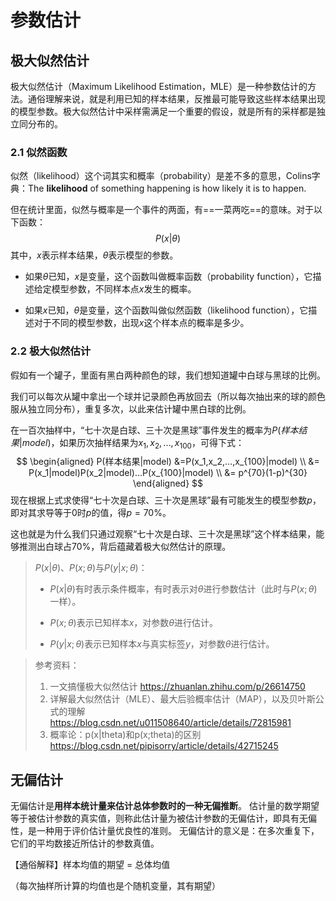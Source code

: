 # 参数估计



## 极大似然估计

极大似然估计（Maximum Likelihood Estimation，MLE）是一种参数估计的方法。通俗理解来说，就是利用已知的样本结果，反推最可能导致这些样本结果出现的模型参数。极大似然估计中采样需满足一个重要的假设，就是所有的采样都是独立同分布的。

### 2.1 似然函数

似然（likelihood）这个词其实和概率（probability）是差不多的意思，Colins字典：The **likelihood** of something happening is how likely it is to happen.

但在统计里面，似然与概率是一个事件的两面，有==一菜两吃==的意味。对于以下函数：
$$
P(x|\theta)
$$
其中，$x$表示样本结果，$\theta$表示模型的参数。

- 如果$\theta$已知，$x$是变量，这个函数叫做概率函数（probability function），它描述给定模型参数，不同样本点$x$发生的概率。

- 如果$x$已知，$\theta$是变量，这个函数叫做似然函数（likelihood function），它描述对于不同的模型参数，出现$x$这个样本点的概率是多少。

### 2.2 极大似然估计

假如有一个罐子，里面有黑白两种颜色的球，我们想知道罐中白球与黑球的比例。

我们可以每次从罐中拿出一个球并记录颜色再放回去（所以每次抽出来的球的颜色服从独立同分布），重复多次，以此来估计罐中黑白球的比例。

在一百次抽样中，“七十次是白球、三十次是黑球”事件发生的概率为$P(样本结果|model)$，如果历次抽样结果为$x_1,x_2,...,x_{100}$，可得下式：
$$
\begin{aligned}
P(样本结果|model) &=P(x_1,x_2,...,x_{100}|model) \\
&= P(x_1|model)P(x_2|model)...P(x_{100}|model) \\
&= p^{70}(1-p)^{30}
\end{aligned}
$$
现在根据上式求使得“七十次是白球、三十次是黑球”最有可能发生的模型参数$p$，即对其求导等于0时$p$的值，得$p=70\%$。

这也就是为什么我们只通过观察“七十次是白球、三十次是黑球”这个样本结果，能够推测出白球占$70\%$，背后蕴藏着极大似然估计的原理。

> $P(x|\theta)$、$P(x;\theta)$与$P(y|x;\theta)$：
>
> - $P(x|\theta)$有时表示条件概率，有时表示对$\theta$进行参数估计（此时与$P(x;\theta)$一样）。
>
> - $P(x;\theta)$表示已知样本$x$，对参数$\theta$进行估计。
> - $P(y|x;\theta)$表示已知样本$x$与真实标签$y$，对参数$\theta$进行估计。

> 参考资料：
>
> 1. 一文搞懂极大似然估计 https://zhuanlan.zhihu.com/p/26614750
> 2. 详解最大似然估计（MLE）、最大后验概率估计（MAP），以及贝叶斯公式的理解 https://blog.csdn.net/u011508640/article/details/72815981
> 3. 概率论：p(x|theta)和p(x;theta)的区别 https://blog.csdn.net/pipisorry/article/details/42715245

## 无偏估计

无偏估计是**用样本统计量来估计总体参数时的一种无偏推断**。 估计量的数学期望等于被估计参数的真实值，则称此估计量为被估计参数的无偏估计，即具有无偏性，是一种用于评价估计量优良性的准则。 无偏估计的意义是：在多次重复下，它们的平均数接近所估计的参数真值。

【通俗解释】样本均值的期望 = 总体均值

（每次抽样所计算的均值也是个随机变量，其有期望）